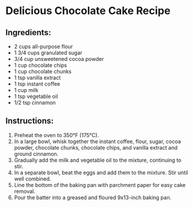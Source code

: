 # Delicious Chocolate Cake Recipe

## Ingredients:
- 2 cups all-purpose flour
- 1 3/4 cups granulated sugar
- 3/4 cup unsweetened cocoa powder
- 1 cup chocolate chips
- 1 cup chocolate chunks
- 1 tsp vanilla extract
- 1 tsp instant coffee
- 1 cup milk
- 1 tsp vegetable oil
- 1/2 tsp cinnamon

## Instructions:
1. Preheat the oven to 350°F (175°C).
2. In a large bowl, whisk together the instant coffee, flour, sugar, cocoa powder, chocolate chunks, chocolate chips, and vanilla extract and ground cinnamon.
3. Gradually add the milk and vegetable oil to the mixture, continuing to stir.
4. In a separate bowl, beat the eggs and add them to the mixture. Stir until well combined.
5. Line the bottom of the baking pan with parchment paper for easy cake removal.
6. Pour the batter into a greased and floured 9x13-inch baking pan.

